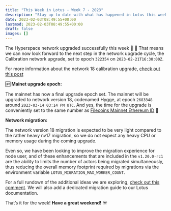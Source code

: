 ```yaml
---
title: "This Week in Lotus - Week 7 - 2023"
description: "Stay up to date with what has happened in Lotus this week"
date: 2023-02-03T08:49:55+00:00
lastmod: 2023-02-03T08:49:55+00:00
draft: false
images: []
---
```


The Hyperspace network upgraded successfully this week :rocket: :partying_face: That means we can now look forward to the next step in the network upgrade cycle, the Calibration network upgrade, set to epoch `322354` on `2023-02-21T16:30:00Z`.

For more information about the network 18 calibration upgrade, [check out this post](https://github.com/filecoin-project/lotus/discussions/10219#discussioncomment-4977906) 

:up: **Mainet upgrade epoch:**

The mainnet has now a final upgrade epoch set. The mainnet will be upgraded to network version 18, codenamed Hygge, at epoch `2683348` around `2023-03-14 03:14 PM UTC`. And yes, the time for the upgrade is conveniently set to the same number as [Filecoins Mainnet Ethereum ID](https://chainlist.org/chain/314) :pie:

**Network migration:**

The network version 18 migration is expected to be very light compared to the rather heavy nv17 migration, so we do not expect any heavy CPU or memory usage during the coming upgrade.

Even so, we have been looking to improve the migration experience for node user, and of these enhancements that are included in the `v1.20.0-rc1` are the ability to limits the number of actors being migrated simultaneously, thus reducing the overall memory footprint required by migrations via the environment variable `LOTUS_MIGRATION_MAX_WORKER_COUNT`.

For a full rundown of the additional ideas we are exploring, [check out this comment](https://github.com/filecoin-project/lotus/issues/10048#issuecomment-1430372953). We will also add a dedicated migration guide to our Lotus documentation.

That’s it for the week! **Have a great weekend!** :sunny: